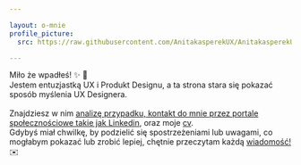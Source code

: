 ```yaml
---

layout: o-mnie
profile_picture:
  src: https://raw.githubusercontent.com/AnitakasperekUX/AnitakasperekUX.github.io/main/assets/img/profile-pic%20.jpg

---
```




 Miło że wpadłeś! :sparkles: :wave: <br>
Jestem entuzjastką UX i Produkt Designu, a ta strona stara się pokazać sposób myślenia UX Designera.  <br><br>
Znajdziesz w nim <a href="https://anitakasperekux.github.io/portfolio">analizę przypadku</ka>, kontakt do mnie przez portale społecznościowe takie jak [Linkedin](https://www.linkedin.com/in/anita-kasperek/), oraz moje <a href="https://drive.google.com/drive/folders/1xgnFojJ_J6wicAkPbaV662YhJ7KLHCxb?usp=sharing">cv</a>. 
<br>Gdybyś miał chwilkę, by podzielić się spostrzeżeniami lub uwagami, co mogłabym pokazać lub zrobić lepiej, chętnie przeczytam każdą <a href="https://www.linkedin.com/in/anita-kasperek/">wiadomość!</a> :envelope:


